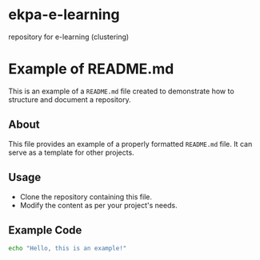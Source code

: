 # ekpa-e-learning
repository for e-learning (clustering)
# Example of README.md

This is an example of a `README.md` file created to demonstrate how to structure and document a repository.

## About
This file provides an example of a properly formatted `README.md` file. It can serve as a template for other projects.

## Usage
- Clone the repository containing this file.
- Modify the content as per your project's needs.

## Example Code
```bash
echo "Hello, this is an example!"
